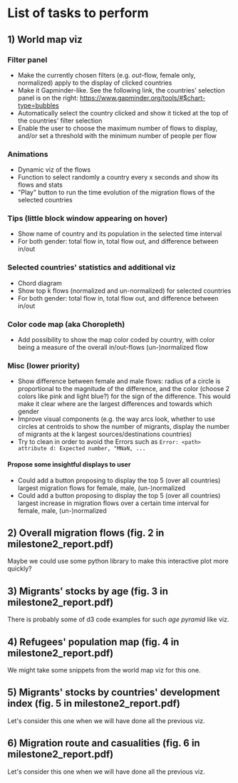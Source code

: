 # List of tasks to perform

## 1) World map viz
### Filter panel
- Make the currently chosen filters (e.g. _out_-flow, female only, normalized) apply to the display of clicked countries
- Make it Gapminder-like. See the following link, the countries' selection panel is on the right:
https://www.gapminder.org/tools/#$chart-type=bubbles
- Automatically select the country clicked and show it ticked at the top of the countries' filter selection
- Enable the user to choose the maximum number of flows to display, and/or set a threshold with the minimum number of people per flow

### Animations
- Dynamic viz of the flows
- Function to select randomly a country every x seconds and show its flows and stats
- "Play" button to run the time evolution of the migration flows of the selected countries

### Tips (little block window appearing on hover)
- Show name of country and its population in the selected time interval
- For both gender: total flow in, total flow out, and difference between in/out

### Selected countries' statistics and additional viz
- Chord diagram
- Show top k flows (normalized and un-normalized) for selected countries
- For both gender: total flow in, total flow out, and difference between in/out

### Color code map (aka Choropleth)
- Add possibility to show the map color coded by country, with color being a measure of the overall in/out-flows (un-)normalized flow

### Misc (lower priority)
- Show difference between female and male flows: radius of a circle is proportional to the magnitude of the difference, and the color (choose 2 colors like pink and light blue?) for the sign of the difference. This would make it clear where are the largest differences and towards which gender
- Improve visual components (e.g. the way arcs look, whether to use circles at centroids to show the number of migrants, display the number of migrants at the k largest sources/destinations countries)
- Try to clean in order to avoid the Errors such as `Error: <path> attribute d: Expected number, "MNaN, ...`

#### Propose some insightful displays to user
- Could add a button proposing to display the top 5 (over all countries) largest migration flows for female, male, (un-)normalized
- Could add a button proposing to display the top 5 (over all countries) largest increase in migration flows over a certain time interval for female, male, (un-)normalized

## 2) Overall migration flows (fig. 2 in milestone2_report.pdf)
Maybe we could use some python library to make this interactive plot more quickly?

## 3) Migrants' stocks by age (fig. 3 in milestone2_report.pdf)
There is probably some of d3 code examples for such _age pyramid_ like viz.

## 4) Refugees' population map (fig. 4 in milestone2_report.pdf)
We might take some snippets from the world map viz for this one.

## 5) Migrants' stocks by countries' development index (fig. 5 in milestone2_report.pdf)
Let's consider this one when we will have done all the previous viz.

## 6) Migration route and casualities (fig. 6 in milestone2_report.pdf)
Let's consider this one when we will have done all the previous viz.
